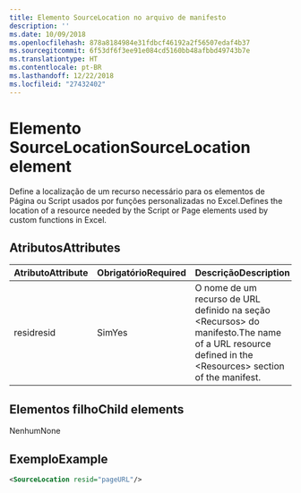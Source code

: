 ```yaml
---
title: Elemento SourceLocation no arquivo de manifesto
description: ''
ms.date: 10/09/2018
ms.openlocfilehash: 878a8184984e31fdbcf46192a2f56507edaf4b37
ms.sourcegitcommit: 6f53df6f3ee91e084cd5160bb48afbbd49743b7e
ms.translationtype: HT
ms.contentlocale: pt-BR
ms.lasthandoff: 12/22/2018
ms.locfileid: "27432402"
---
```

# <a name="sourcelocation-element"></a><span data-ttu-id="2c15b-102">Elemento SourceLocation</span><span class="sxs-lookup"><span data-stu-id="2c15b-102">SourceLocation element</span></span>

<span data-ttu-id="2c15b-103">Define a localização de um recurso necessário para os elementos de Página ou Script usados por funções personalizadas no Excel.</span><span class="sxs-lookup"><span data-stu-id="2c15b-103">Defines the location of a resource needed by the Script or Page elements used by custom functions in Excel.</span></span>

## <a name="attributes"></a><span data-ttu-id="2c15b-104">Atributos</span><span class="sxs-lookup"><span data-stu-id="2c15b-104">Attributes</span></span>

| <span data-ttu-id="2c15b-105">**Atributo**</span><span class="sxs-lookup"><span data-stu-id="2c15b-105">**Attribute**</span></span> | <span data-ttu-id="2c15b-106">**Obrigatório**</span><span class="sxs-lookup"><span data-stu-id="2c15b-106">**Required**</span></span> | <span data-ttu-id="2c15b-107">**Descrição**</span><span class="sxs-lookup"><span data-stu-id="2c15b-107">**Description**</span></span>                                                                      |
|---------------|--------------|--------------------------------------------------------------------------------------|
| <span data-ttu-id="2c15b-108">resid</span><span class="sxs-lookup"><span data-stu-id="2c15b-108">resid</span></span>         | <span data-ttu-id="2c15b-109">Sim</span><span class="sxs-lookup"><span data-stu-id="2c15b-109">Yes</span></span>          | <span data-ttu-id="2c15b-110">O nome de um recurso de URL definido na seção &lt;Recursos&gt; do manifesto.</span><span class="sxs-lookup"><span data-stu-id="2c15b-110">The name of a URL resource defined in the &lt;Resources&gt; section of the manifest.</span></span> |

## <a name="child-elements"></a><span data-ttu-id="2c15b-111">Elementos filho</span><span class="sxs-lookup"><span data-stu-id="2c15b-111">Child elements</span></span>

<span data-ttu-id="2c15b-112">Nenhum</span><span class="sxs-lookup"><span data-stu-id="2c15b-112">None</span></span>

## <a name="example"></a><span data-ttu-id="2c15b-113">Exemplo</span><span class="sxs-lookup"><span data-stu-id="2c15b-113">Example</span></span>

```xml
<SourceLocation resid="pageURL"/>
```